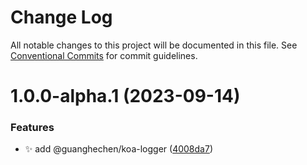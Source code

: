 # Change Log

All notable changes to this project will be documented in this file.
See [Conventional Commits](https://conventionalcommits.org) for commit guidelines.

# 1.0.0-alpha.1 (2023-09-14)


### Features

* ✨ add @guanghechen/koa-logger ([4008da7](https://github.com/guanghechen/koa/commit/4008da7017dfa2c8d59ebd58d21f72c0f002fb9a))
